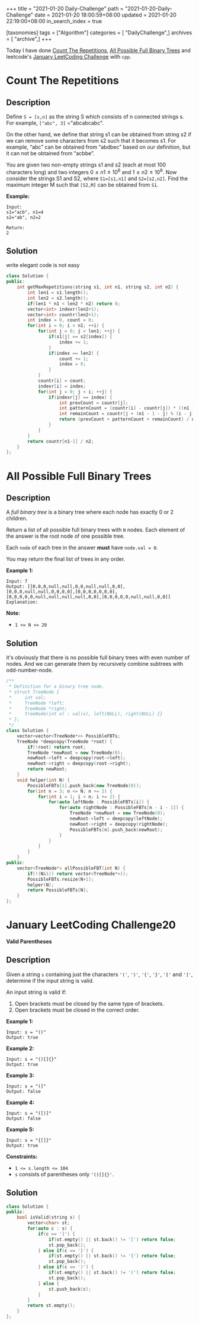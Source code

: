 +++
title = "2021-01-20 Daily-Challenge"
path = "2021-01-20-Daily-Challenge"
date = 2021-01-20 18:00:59+08:00
updated = 2021-01-20 22:19:00+08:00
in_search_index = true

[taxonomies]
tags = ["Algorithm"]
categories = [ "DailyChallenge",]
archives = [ "archive",]
+++

Today I have done [Count The Repetitions](https://leetcode.com/problems/count-the-repetitions/), [All Possible Full Binary Trees](https://leetcode.com/problems/all-possible-full-binary-trees/) and leetcode's [January LeetCoding Challenge](https://leetcode.com/explore/challenge/card/january-leetcoding-challenge-2021/581/week-3-january-15th-january-21st/3610/) with `cpp`.

<!-- more -->

# Count The Repetitions

## Description

Define `S = [s,n]` as the string S which consists of n connected strings s. For example, `["abc", 3]` ="abcabcabc".

On the other hand, we define that string s1 can be obtained from string s2 if we can remove some characters from s2 such that it becomes s1. For example, “abc” can be obtained from “abdbec” based on our definition, but it can not be obtained from “acbbe”.

You are given two non-empty strings s1 and s2 (each at most 100 characters long) and two integers $0 \le n1 \le10^6$ and $1 \le n2 \le 10^6$. Now consider the strings S1 and S2, where `S1=[s1,n1]` and `S2=[s2,n2]`. Find the maximum integer M such that `[S2,M]` can be obtained from `S1`.

**Example:**

```
Input:
s1="acb", n1=4
s2="ab", n2=2

Return:
2
```

## Solution

write elegant code is not easy

``` cpp
class Solution {
public:
    int getMaxRepetitions(string s1, int n1, string s2, int n2) {
        int len1 = s1.length();
        int len2 = s2.length();
        if(len1 * n1 < len2 * n2) return 0;
        vector<int> indexr(len2+1);
        vector<int> countr(len2+1);
        int index = 0, count = 0;
        for(int i = 0; i < n1; ++i) {
            for(int j = 0; j < len1; ++j) {
                if(s1[j] == s2[index]) {
                    index += 1;
                }
                if(index == len2) {
                    count += 1;
                    index = 0;
                }
            }
            countr[i] = count;
            indexr[i] = index;
            for(int j = 0; j < i; ++j) {
                if(indexr[j] == index) {
                    int prevCount = countr[j];
                    int patternCount = (countr[i] - countr[j]) * ((n1 - 1 - j) / (i - j));
                    int remainCount = countr[j + (n1 - 1 - j) % (i - j)] - countr[j];
                    return (prevCount + patternCount + remainCount) / n2;
                }
            }
        }
        return countr[n1-1] / n2;
    }
};

```

# All Possible Full Binary Trees

## Description

A *full binary tree* is a binary tree where each node has exactly 0 or 2 children.

Return a list of all possible full binary trees with `N` nodes. Each element of the answer is the root node of one possible tree.

Each `node` of each tree in the answer **must** have `node.val = 0`.

You may return the final list of trees in any order.

 

**Example 1:**

```
Input: 7
Output: [[0,0,0,null,null,0,0,null,null,0,0],[0,0,0,null,null,0,0,0,0],[0,0,0,0,0,0,0],[0,0,0,0,0,null,null,null,null,0,0],[0,0,0,0,0,null,null,0,0]]
Explanation:
```

 

**Note:**

- `1 <= N <= 20`

## Solution

it's obviously that there is no possible full binary trees with even number of nodes. And we can generate them by recursively combine subtrees with odd-number-node.

``` cpp
/**
 * Definition for a binary tree node.
 * struct TreeNode {
 *     int val;
 *     TreeNode *left;
 *     TreeNode *right;
 *     TreeNode(int x) : val(x), left(NULL), right(NULL) {}
 * };
 */
class Solution {
    vector<vector<TreeNode*>> PossibleFBTs;
    TreeNode *deepcopy(TreeNode *root) {
        if(!root) return root;
        TreeNode *newRoot = new TreeNode(0);
        newRoot->left = deepcopy(root->left);
        newRoot->right = deepcopy(root->right);
        return newRoot;
    }
    void helper(int N) {
        PossibleFBTs[1].push_back(new TreeNode(0));
        for(int n = 3; n <= N; n += 2) {
            for(int i = 1; i < n; i += 2) {
                for(auto leftNode : PossibleFBTs[i]) {
                    for(auto rightNode : PossibleFBTs[n - i - 1]) {
                        TreeNode *newRoot = new TreeNode(0);
                        newRoot->left = deepcopy(leftNode);
                        newRoot->right = deepcopy(rightNode);
                        PossibleFBTs[n].push_back(newRoot);
                    }
                }
            }
        }
    }
public:
    vector<TreeNode*> allPossibleFBT(int N) {
        if(!(N&1)) return vector<TreeNode*>();
        PossibleFBTs.resize(N+1);
        helper(N);
        return PossibleFBTs[N];
    }
};
```

# January LeetCoding Challenge20

**Valid Parentheses**

## Description

Given a string `s` containing just the characters `'('`, `')'`, `'{'`, `'}'`, `'['` and `']'`, determine if the input string is valid.

An input string is valid if:

1. Open brackets must be closed by the same type of brackets.
2. Open brackets must be closed in the correct order.

 

**Example 1:**

```
Input: s = "()"
Output: true
```

**Example 2:**

```
Input: s = "()[]{}"
Output: true
```

**Example 3:**

```
Input: s = "(]"
Output: false
```

**Example 4:**

```
Input: s = "([)]"
Output: false
```

**Example 5:**

```
Input: s = "{[]}"
Output: true
```

 

**Constraints:**

- `1 <= s.length <= 104`
- `s` consists of parentheses only `'()[]{}'`.

## Solution

``` cpp
class Solution {
public:
    bool isValid(string s) {
        vector<char> st;
        for(auto c : s) {
            if(c == ']') {
                if(st.empty() || st.back() != '[') return false;
                st.pop_back();
            } else if(c == '}') {
                if(st.empty() || st.back() != '{') return false;
                st.pop_back();
            } else if(c == ')') {
                if(st.empty() || st.back() != '(') return false;
                st.pop_back();
            } else {
                st.push_back(c);
            }
        }
        return st.empty();
    }
};
```
